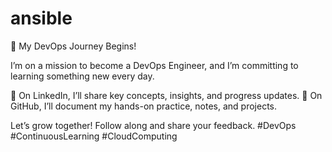 # ansible

🚀 My DevOps Journey Begins!

I’m on a mission to become a DevOps Engineer, and I’m committing to learning something new every day.

🔹 On LinkedIn, I’ll share key concepts, insights, and progress updates.
🔹 On GitHub, I’ll document my hands-on practice, notes, and projects.

Let’s grow together! Follow along and share your feedback. #DevOps #ContinuousLearning #CloudComputing

